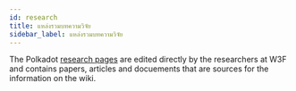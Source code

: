 ```yaml
---
id: research
title: แหล่งรวมบทความวิจัย
sidebar_label: แหล่งรวมบทความวิจัย
---
```


The Polkadot [research pages](https://research.polkadot.network) are edited directly by the researchers at W3F and contains papers, articles and docuements that are sources for the information on the wiki.
